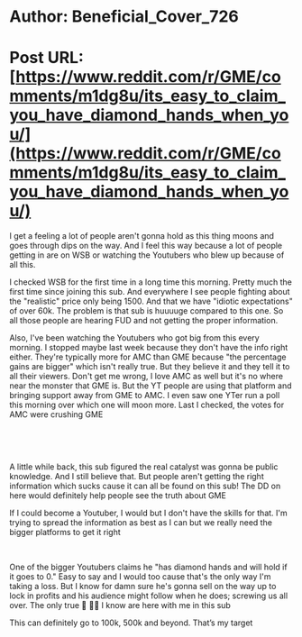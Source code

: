 # Author: Beneficial_Cover_726
# Post URL: [https://www.reddit.com/r/GME/comments/m1dg8u/its_easy_to_claim_you_have_diamond_hands_when_you/](https://www.reddit.com/r/GME/comments/m1dg8u/its_easy_to_claim_you_have_diamond_hands_when_you/)


I get a feeling a lot of people aren't gonna hold as this thing moons and goes through dips on the way. And I feel this way because a lot of people getting in are on WSB or watching the Youtubers who blew up because of all this.

I checked WSB for the first time in a long time this morning. Pretty much the first time since joining this sub. And everywhere I see people fighting about the "realistic" price only being 1500. And that we have "idiotic expectations" of over 60k. The problem is that sub is huuuuge compared to this one. So all those people are hearing FUD and not getting the proper information.

Also, I've been watching the Youtubers who got big from this every morning. I stopped maybe last week because they don't have the info right either. They're typically more for AMC than GME because "the percentage gains are bigger" which isn't really true. But they believe it and they tell it to all their viewers. Don't get me wrong, I love AMC as well but it's no where near the monster that GME is. But the YT people are using that platform and bringing support away from GME to AMC. I even saw one YTer run a poll this morning over which one will moon more. Last I checked, the votes for AMC were crushing GME

&#x200B;

&#x200B;

A little while back, this sub figured the real catalyst was gonna be public knowledge. And I still believe that. But people aren't getting the right information which sucks cause it can all be found on this sub! The DD on here would definitely help people see the truth about GME

If I could become a Youtuber, I would but I don't have the skills for that. I'm trying to spread the information as best as I can but we really need the bigger platforms to get it right

&#x200B;

One of the bigger Youtubers claims he "has diamond hands and will hold if it goes to 0." Easy to say and I would too cause that's the only way I'm taking a loss. But I know for damn sure he's gonna sell on the way up to lock in profits and his audience might follow when he does; screwing us all over. The only true 💎 🙌🏼 I know are here with me in this sub

This can definitely go to 100k, 500k and beyond. That’s my target